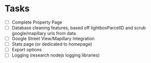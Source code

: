 # Tasks
- [ ] Complete Property Page
- [ ] Database cleaning features, based off lightboxParcelID and scrub google/mapillary urls from data
- [ ] Google Street View/Mapillary Integration
- [ ] Stats page (or dedicated to homepage)
- [ ] Export options
- [ ] Logging (research nodejs logging libraries)